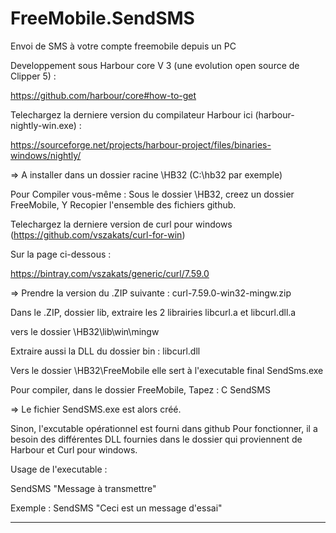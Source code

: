 # FreeMobile.SendSMS
Envoi de SMS à votre compte freemobile depuis un PC

Developpement sous Harbour core V 3 (une evolution open source de Clipper 5) :

https://github.com/harbour/core#how-to-get

Telechargez la derniere version du compilateur Harbour ici (harbour-nightly-win.exe) :

https://sourceforge.net/projects/harbour-project/files/binaries-windows/nightly/

=> A installer dans un dossier racine \HB32 (C:\hb32 par exemple)

Pour Compiler vous-même :
Sous le dossier \HB32, creez un dossier FreeMobile,
Y Recopier l'ensemble des fichiers github.

Telechargez la derniere version de curl pour windows (https://github.com/vszakats/curl-for-win)

Sur la page ci-dessous :

https://bintray.com/vszakats/generic/curl/7.59.0

=> Prendre la version du .ZIP suivante : curl-7.59.0-win32-mingw.zip

Dans le .ZIP, dossier lib, extraire les 2 librairies
libcurl.a et
libcurl.dll.a 

vers le dossier \HB32\lib\win\mingw

Extraire aussi la DLL du dossier bin :
libcurl.dll

Vers le dossier \HB32\FreeMobile
elle sert à l'executable final SendSms.exe

Pour compiler, dans le dossier FreeMobile, Tapez :
C SendSMS

=> Le fichier SendSMS.exe est alors créé.

Sinon, l'excutable opérationnel est fourni dans github
Pour fonctionner, il a besoin des différentes DLL fournies dans le dossier qui proviennent de Harbour et Curl pour windows.

Usage de l'executable :

SendSMS "Message à transmettre"

Exemple : SendSMS "Ceci est un message d'essai"

-------------------------------------------------------------
